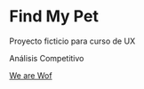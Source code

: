 # Find My Pet

Proyecto ficticio para curso de UX


Análisis Competitivo

[We are Wof](http://www.wearewof.org/)
